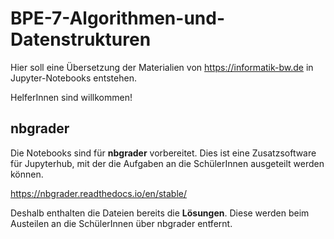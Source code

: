 # BPE-7-Algorithmen-und-Datenstrukturen

Hier soll eine Übersetzung der Materialien von <https://informatik-bw.de> in Jupyter-Notebooks entstehen.

HelferInnen sind willkommen!

## nbgrader
Die Notebooks sind für **nbgrader** vorbereitet. Dies ist eine Zusatzsoftware für Jupyterhub, mit der die Aufgaben an die SchülerInnen ausgeteilt werden können.

<https://nbgrader.readthedocs.io/en/stable/>

Deshalb enthalten die Dateien bereits die **Lösungen**. Diese werden beim Austeilen an die SchülerInnen über nbgrader entfernt.

 
